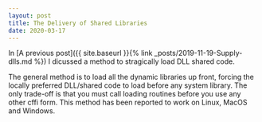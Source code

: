 ```yaml
---
layout: post
title: The Delivery of Shared Libraries
date: 2020-03-17
---
```

In [A previous post]({{ site.baseurl }}{% link _posts/2019-11-19-Supply-dlls.md %}) I dicussed a method to stragically load DLL shared code.

The general method is to load all the dynamic libraries up front,
forcing the locally preferred DLL/shared code to load before any
system library.
The only trade-off is that you must call loading routines before you use any other cffi form.
This method has been reported to work on Linux, MacOS and Windows.